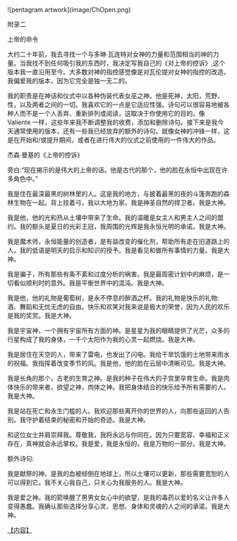 <title>TW-24</title> <link href="css/idGeneratedStyles_0.css" rel="stylesheet" type="text/css"> <link href="css/idGeneratedStyles_7.css" rel="stylesheet" type="text/css"> <link href="css/main.css" rel="stylesheet" type="text/css"> <link href="css/liquid.css" media="not amzn-mobi" rel="stylesheet" type="text/css">  ![pentagram artwork](image/ChOpen.png)

附录二

上帝的命令

大约二十年前，我去寻找一个与多琳·瓦连特对女神的力量和范围相当的神的力量。当我找不到任何吸引我的东西时，我决定写我自己的《对上帝的控诉》,这个版本我一直沿用至今。大多数对神的指控感觉像是对瓦伦提对女神的指控的改造。我偏爱我的版本，因为它完全是独一无二的。

我的职责是在神话和仪式中以各种伪装代表女巫之神。他是死神，太阳，荒野，性，以及两者之间的一切。我喜欢它的一点是它适应性强。诗句可以很容易地被各种人而不是一个人丢弃、重新排列或阅读，这取决于你使用它的目的。像 Valiente 一样，这些年来我不断调整我的收费，添加和删除诗句。接下来是我今天通常使用的版本，还有一些我已经放弃的额外的诗句。就像女神的冲锋一样，这是在开始和/或提升期间，或者在进行伟大的仪式之前使用的一件伟大的作品。

杰森·曼基的《上帝的控诉》

旁白:“现在揭示的是伟大的上帝的话。他是古代的那个，他的脸在永恒中出现在许多角色中。”

我是住在最深最黑的树林里的人。这是我的地方，与披着最黑的夜的斗篷奔跑的森林生物在一起。背上挂着弓，我以大地为家。我是神圣自然的捍卫者。我是大神。

我是他，他的光和热从土壤中带来了生命。我的温暖是女主人和男主人之间的盟约。我的额头是夏日的光彩王冠，我周围的光辉是我永恒光明的承诺。我是大神。

我是魔术师，永恒能量的创造者，是有益改变的催化剂，帮助所有走在旧道路上的人。我的低语是明天的启示和知识的授予。我是看见和做所有事情的力量。我是大神。

我是骗子，所有那些有条不紊和过度分析的祸害。我是最周密计划中的麻烦，是一切看似顺利时的意外。我是平衡世界中的混沌。我是大神。

我是他，他的礼物是葡萄树，是永不停息的醉酒之杯。我的礼物是快乐的礼物:酒、舞蹈和无忧无虑的自由。快乐和欢笑对我来说是极大的荣誉，因为人民的欢乐是我的奖赏。我是大神。

我是宇宙神，一个拥有宇宙所有方面的神。是星星为我的眼睛提供了光芒，众多的行星构成了我的身体，一千个太阳作为我的心灵一起燃烧。我是大神。

我是居住在天空的人，带来了雷电，也发出了闪电。我给干旱饥饿的土地带来雨水的祝福。我指挥着改变季节的风。我是他，他的脸在云层中清晰可见。我是大神。

我是长角的那个，古老的生育之神。是我的种子在伟大的子宫里孕育生命。我是肉体快乐的带来者，欲望之神，肉体之神。我把身体结合的快乐给予所有需要的人。我是大神。

我是站在死亡和永生门槛的人。我欢迎那些离开你的世界的人，向那些返回的人告别。我守护着结束的秘密和开始的奇迹。我是大神。

和这位女士并肩崇拜我。尊敬我，我将永远与你同在。因为只要宽容、幸福和正义存在，真神就会永远掌权。我是爱，我是永恒的，我是万物的一部分。我是大神。

额外诗句:

我是献祭的神。是我的血被倾倒在地球上，所以土壤可以更新，那些需要宽恕的人可以得到它。我不关心我自己，只关心为我服务的人。我是大神。

我是爱之神。我的箭唤醒了男男女女心中的欲望，是我的毒药以爱的名义让许多人变得愚蠢。我确认那些选择分享心灵、思想、身体和灵魂的人之间的承诺。我是大神。

[【内容】](Contents.xhtml#_idTextAnchor000)